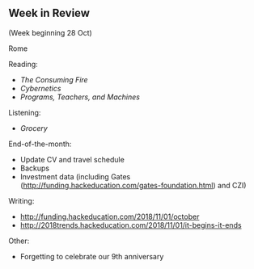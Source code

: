 ## Week in Review
(Week beginning 28 Oct)

Rome

Reading:
* _The Consuming Fire_
* _Cybernetics_
* _Programs, Teachers, and Machines_

Listening:
* _Grocery_

End-of-the-month:
* Update CV and travel schedule
* Backups
* Investment data (including Gates (http://funding.hackeducation.com/gates-foundation.html) and CZI)

Writing:
* http://funding.hackeducation.com/2018/11/01/october
* http://2018trends.hackeducation.com/2018/11/01/it-begins-it-ends

Other:
* Forgetting to celebrate our 9th anniversary